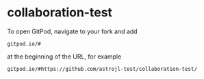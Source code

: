 # collaboration-test

To open GitPod, navigate to your fork and add

```
gitpod.io/#
```

at the beginning of the URL, for example

```
gitpod.io/#https://github.com/astrojl-test/collaboration-test/
```

